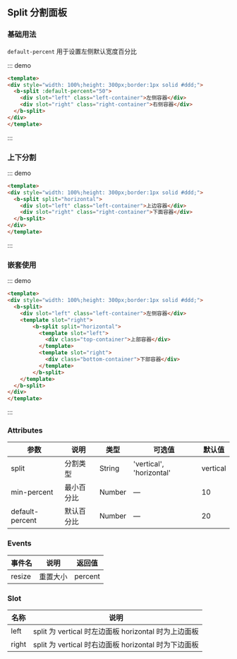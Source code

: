 ## Split 分割面板

### 基础用法

`default-percent` 用于设置左侧默认宽度百分比

::: demo
```html
<template>
<div style="width: 100%;height: 300px;border:1px solid #ddd;">
  <b-split :default-percent="50">
    <div slot="left" class="left-container">左侧容器</div>
    <div slot="right" class="right-container">右侧容器</div>
  </b-split>
</div>
</template>
```
:::

### 上下分割

::: demo
```html
<template>
<div style="width: 100%;height: 300px;border:1px solid #ddd;">
  <b-split split="horizontal">
    <div slot="left" class="left-container">上边容器</div>
    <div slot="right" class="right-container">下面容器</div>
  </b-split>
</div>
</template>
```
:::

### 嵌套使用

::: demo
```html
<template>
<div style="width: 100%;height: 300px;border:1px solid #ddd;">
  <b-split>
    <div slot="left" class="left-container">左侧容器</div>
    <template slot="right">
        <b-split split="horizontal">
          <template slot="left">
            <div class="top-container">上部容器</div>
          </template>
          <template slot="right">
            <div class="bottom-container">下部容器</div>
          </template>
        </b-split>
    </template>
  </b-split>
</div>
</template>
```
:::

### Attributes

| 参数      | 说明    | 类型      | 可选值       | 默认值   |
|---------- |-------- |---------- |-------------  |-------- |
| split    | 分割类型   | String  | 'vertical', 'horizontal'   |  vertical  |
| min-percent   | 最小百分比   | Number  |  —   |   10  |
| default-percent  | 默认百分比   | Number  |  —   |   20  |

### Events

| 事件名      | 说明    | 返回值      |
|---------- |-------- |---------- |
| resize   | 重置大小   | percent  |

### Slot

| 名称      | 说明    |
|---------- |-------- |
| left     | split 为 vertical 时左边面板 horizontal 时为上边面板  |
| right    | split 为 vertical 时右边面板 horizontal 时为下边面板  |
